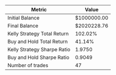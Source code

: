 | Metric | Value |
| --- | --- |
| Initial Balance | $1000000.00 |
| Final Balance | $2020228.76 |
| Kelly Strategy Total Return | 102.02% |
| Buy and Hold Total Return | 41.14% |
| Kelly Strategy Sharpe Ratio | 1.9750 |
| Buy and Hold Sharpe Ratio | 0.9049 |
| Number of trades | 47 |
